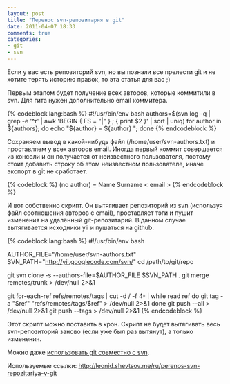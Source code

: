 ```yaml
---
layout: post
title: "Перенос svn-репозитария в git"
date: 2011-04-07 18:33
comments: true
categories: 
- git
- svn
---
```


Если у вас есть репозиторий svn, но вы познали все прелести git и не хотите терять историю правок, то эта статья для вас ;)

Первым этапом будет получение всех авторов, которые коммитили в svn. Для гита нужен дополнительно email коммитера.

{% codeblock lang:bash %}
#!/usr/bin/env bash
authors=$(svn log -q | grep -e '^r' | awk 'BEGIN { FS = "|" } ; { print $2 }' | sort | uniq)
for author in ${authors}; do
  echo "${author} = ${author} <email>";
done
{% endcodeblock %}

Сохраняем вывод в какой-нибудь файл (/home/user/svn-authors.txt) и проставляем у всех авторов email. Иногда первый коммит совершается из консоли и он получается от неизвестного пользователя, поэтому стоит добавить строку об этом неизвестном пользователе, иначе экспорт в git не сработает.

{% codeblock %}
(no author) = Name Surname < email >
{% endcodeblock %}

И вот собственно скрипт. Он вытягивает репозиторий из svn (используя файл соотношения авторов с email), проставляет тэги и пушит изменения на удалённый git-репозитарий. В данном случае вытягивается исходники yii и пушаться на github.

{% codeblock lang:bash %}
#!/usr/bin/env bash

AUTHOR_FILE="/home/user/svn-authors.txt"
SVN_PATH="http://yii.googlecode.com/svn/"
cd /path/to/git/repo

git svn clone -s --authors-file=$AUTHOR_FILE $SVN_PATH .
git merge remotes/trunk > /dev/null 2>&1

git for-each-ref refs/remotes/tags | cut -d / -f 4- |
while read ref
do
     git tag -a "$ref" "refs/remotes/tags/$ref" > /dev/null 2>&1
done
git push --all > /dev/null 2>&1
git push --tags > /dev/null 2>&1
{% endcodeblock %}

Этот скрипт можно поставить в крон. Скрипт не будет вытягивать весь svn-репозиторий заново (если уже был раз вытянут), а только изменения.

Можно даже [использовать git совместно с svn](http://linsovet.com/git-svn-sync-changes).

Используемые ссылки: http://leonid.shevtsov.me/ru/perenos-svn-repozitariya-v-git